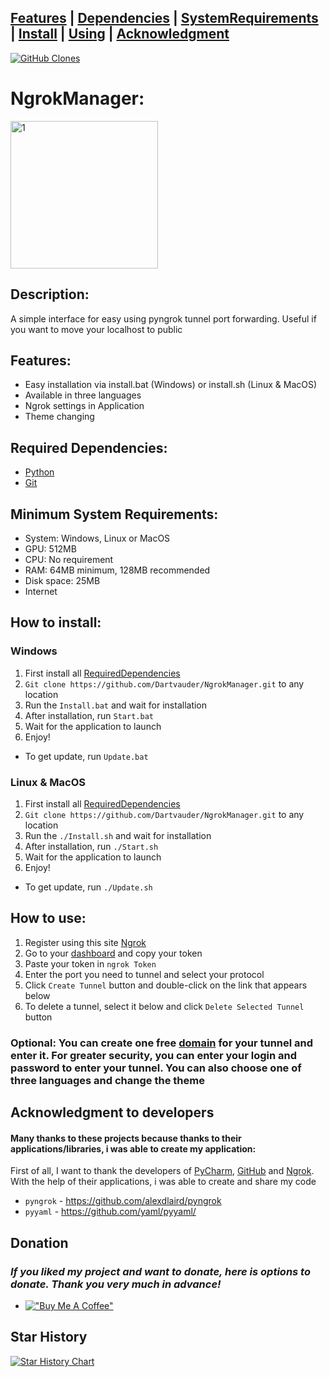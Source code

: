 ## [Features](/#Features) | [Dependencies](/#Required-Dependencies) | [SystemRequirements](/#Minimum-System-Requirements) | [Install](/#How-to-install) | [Using](/#How-to-use) | [Acknowledgment](/#Acknowledgment-to-developers) 

<a href='https://github.com/MShawon/github-clone-count-badge'><img alt='GitHub Clones' src='https://img.shields.io/badge/dynamic/json?color=success&label=Clone&query=count&url=https://gist.githubusercontent.com/Dartvauder/0778af493539a4463a319d91704fb5d1/raw/clone.json&logo=github'></a>

# NgrokManager:

<img width="236" alt="1" src="https://github.com/user-attachments/assets/bfb1a52d-16c4-4f51-9cf8-b468e615c25b">

## Description:

A simple interface for easy using pyngrok tunnel port forwarding. Useful if you want to move your localhost to public

## Features:

* Easy installation via install.bat (Windows) or install.sh (Linux & MacOS)
* Available in three languages
* Ngrok settings in Application
* Theme changing

## Required Dependencies:

* [Python](https://www.python.org/downloads/)
* [Git](https://git-scm.com/downloads)

## Minimum System Requirements:

* System: Windows, Linux or MacOS
* GPU: 512MB
* CPU: No requirement
* RAM: 64MB minimum, 128MB recommended
* Disk space: 25MB
* Internet

## How to install:

### Windows

1) First install all [RequiredDependencies](/#Required-Dependencies)
2) `Git clone https://github.com/Dartvauder/NgrokManager.git` to any location
3) Run the `Install.bat` and wait for installation
4) After installation, run `Start.bat`
5) Wait for the application to launch
6) Enjoy!

* To get update, run `Update.bat`

### Linux & MacOS

1) First install all [RequiredDependencies](/#Required-Dependencies)
2) `Git clone https://github.com/Dartvauder/NgrokManager.git` to any location
3) Run the `./Install.sh` and wait for installation
4) After installation, run `./Start.sh`
5) Wait for the application to launch
6) Enjoy!

* To get update, run `./Update.sh`

## How to use:

1) Register using this site [Ngrok](https://ngrok.com)
2) Go to your [dashboard](https://dashboard.ngrok.com/get-started/your-authtoken) and copy your token
3) Paste your token in `ngrok Token`
4) Enter the port you need to tunnel and select your protocol
5) Click `Create Tunnel` button and double-click on the link that appears below
6) To delete a tunnel, select it below and click `Delete Selected Tunnel` button

### Optional: You can create one free [domain](https://dashboard.ngrok.com/domains) for your tunnel and enter it. For greater security, you can enter your login and password to enter your tunnel. You can also choose one of three languages ​​and change the theme

## Acknowledgment to developers

#### Many thanks to these projects because thanks to their applications/libraries, i was able to create my application:

First of all, I want to thank the developers of [PyCharm](https://www.jetbrains.com/pycharm/), [GitHub](https://desktop.github.com) and [Ngrok](https://ngrok.com). With the help of their applications, i was able to create and share my code

* `pyngrok` - https://github.com/alexdlaird/pyngrok
* `pyyaml` - https://github.com/yaml/pyyaml/

## Donation

### *If you liked my project and want to donate, here is options to donate. Thank you very much in advance!*

* [!["Buy Me A Coffee"](https://www.buymeacoffee.com/assets/img/custom_images/orange_img.png)](https://www.buymeacoffee.com/Dartvauder)

## Star History

[![Star History Chart](https://api.star-history.com/svg?repos=Dartvauder/NgrokManager&type=Date)](https://star-history.com/#Dartvauder/NgrokManager&Date)
